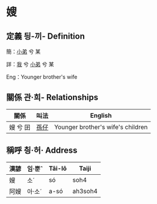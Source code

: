 # 嫂
## 定義 딍-끼- Definition
簡：[小弟](member6.md) 兮 某

詳：[我](member1.md) 兮 [小弟](member6.md) 兮 某

Eng：Younger brother's wife

## 關係 관·희- Relationships

關係 | 叫法 | English
--- | --- | --- 
嫂 兮 囝 | [孫仔](member22.md) | Younger brother's wife's children


## 稱呼 칑·허· Address

漢諺 | 임·뿐ˆ | Tâi-lô | Taiji
--- | --- | --- | --- 
嫂 | 소ˊ | só | soh4 
阿嫂 | 아·소ˊ | a-só | ah3soh4 
